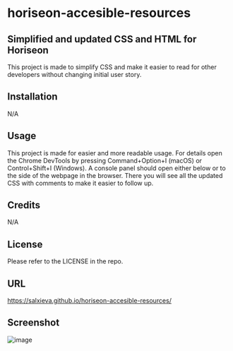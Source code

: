 # horiseon-accesible-resources

## Simplified and updated CSS and HTML for Horiseon  

This project is made to simplify CSS and make it easier to read for other developers without changing initial user story.

## Installation

N/A

## Usage

This project is made for easier and more readable usage. For details open the Chrome DevTools by pressing Command+Option+I (macOS) or Control+Shift+I (Windows). A console panel should open either below or to the side of the webpage in the browser. There you will see all the updated CSS with comments to make it easier to follow up.

## Credits

N/A

## License

Please refer to the LICENSE in the repo.

## URL

https://salxieva.github.io/horiseon-accesible-resources/

## Screenshot

![image](https://github.com/SalxIeva/prework-study-guide/assets/133906072/5c382176-96f9-4dda-ae34-050fa9cb5aca)
